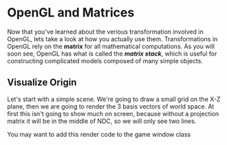 # OpenGL and Matrices
Now that you've learned about the verious transformation involved in OpenGL, lets take a look at how you actually use them. Transformations in OpenGL rely on the __matrix__ for all mathematical computations. As you will soon see, OpenGL has what is called the ___matrix stack___, which is useful for constructing complicated models composed of many simple objects.

## Visualize Origin
Let's start with a simple scene. We're going to draw a small grid on the X-Z plane, then we are going to render the 3 basis vectors of world space. At first this isn't going to show much on screen, because without a projection matrix it will be in the middle of NDC, so we will only see two lines.

You may want to add this render code to the game window class